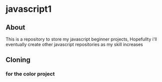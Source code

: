 # javascript1
## About
This is a repository to store my javascript beginner projects, Hopefullty i'll eventually create other javascript repositories as my skill increases
 ## Cloning
 ### for the color project  
